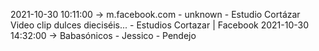 2021-10-30 10:11:00 -> m.facebook.com - unknown - Estudio Cortázar Video clip dulces dieciséis... - Estudios Cortazar | Facebook
2021-10-30 14:32:00 -> Babasónicos - Jessico - Pendejo
